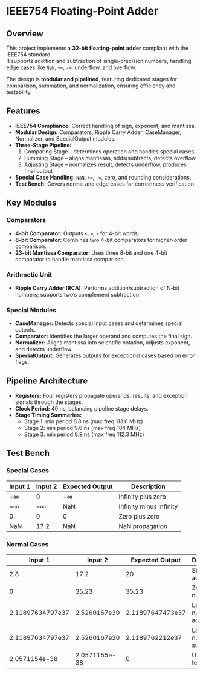 # IEEE754 Floating-Point Adder

## Overview

This project implements a **32-bit floating-point adder** compliant with the IEEE754 standard.  
It supports addition and subtraction of single-precision numbers, handling edge cases like `NaN`, `+∞`, `-∞`, underflow, and overflow.  

The design is **modular and pipelined**, featuring dedicated stages for comparison, summation, and normalization, ensuring efficiency and testability.  

## Features

- **IEEE754 Compliance:** Correct handling of sign, exponent, and mantissa.  
- **Modular Design:** Comparators, Ripple Carry Adder, CaseManager, Normalizer, and SpecialOutput modules.  
- **Three-Stage Pipeline:**  
  1. Comparing Stage – determines operation and handles special cases  
  2. Summing Stage – aligns mantissas, adds/subtracts, detects overflow  
  3. Adjusting Stage – normalizes result, detects underflow, produces final output  
- **Special Case Handling:** `NaN`, `+∞`, `-∞`, zero, and rounding considerations.  
- **Test Bench:** Covers normal and edge cases for correctness verification.  

## Key Modules

### Comparators
- **4-bit Comparator:** Outputs `<`, `=`, `>` for 4-bit words.  
- **8-bit Comparator:** Combines two 4-bit comparators for higher-order comparison.  
- **23-bit Mantissa Comparator:** Uses three 8-bit and one 4-bit comparator to handle mantissa comparison.  

### Arithmetic Unit
- **Ripple Carry Adder (RCA):** Performs addition/subtraction of N-bit numbers; supports two’s complement subtraction.  

### Special Modules
- **CaseManager:** Detects special input cases and determines special outputs.  
- **Comparator:** Identifies the larger operand and computes the final sign.  
- **Normalizer:** Aligns mantissa into scientific notation, adjusts exponent, and detects underflow.  
- **SpecialOutput:** Generates outputs for exceptional cases based on error flags.  

## Pipeline Architecture

- **Registers:** Four registers propagate operands, results, and exception signals through the stages.  
- **Clock Period:** 40 ns, balancing pipeline stage delays.  
- **Stage Timing Summaries:**  
  - Stage 1: min period 8.8 ns (max freq 113.6 MHz)  
  - Stage 2: min period 9.6 ns (max freq 104 MHz)  
  - Stage 3: min period 8.9 ns (max freq 112.3 MHz)  

## Test Bench

### Special Cases
| Input 1 | Input 2 | Expected Output | Description |
|---------|---------|----------------|-------------|
| +∞      | 0       | +∞             | Infinity plus zero |
| +∞      | −∞      | NaN            | Infinity minus infinity |
| 0       | 0       | 0              | Zero plus zero |
| NaN     | 17.2    | NaN            | NaN propagation |

### Normal Cases
| Input 1 | Input 2 | Expected Output | Description |
|---------|---------|----------------|-------------|
| 2.8     | 17.2    | 20             | Simple addition |
| 0       | 35.23   | 35.23          | Zero plus number |
| 2.11897634797e37 | 2.5260167e30 | 2.11897647473e37 | Large number addition |
| 2.11897634797e37 | 2.5260167e30 | 2.1189762212e37 | Large number subtraction |
| 2.0571154e-38 | 2.0571155e-38 | 0 | Underflow test |

